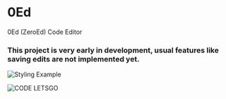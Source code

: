 # 0Ed
 0Ed (ZeroEd) Code Editor

### This project is very early in development, usual features like saving edits are not implemented yet.

![Styling Example](https://github.com/wAIfu-DEV/0Ed/blob/main/resources/readme-assets/styling.png)

![CODE LETSGO](https://github.com/wAIfu-DEV/0Ed/blob/main/resources/readme-assets/code.gif)